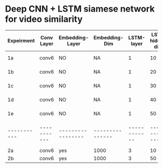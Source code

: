 # Deep CNN + LSTM siamese network for video similarity


| Expeirment  | Conv Layer | Embedding-Layer | Embedding-Dim | LSTM-layer | LSTM-hidden-dims | l2-reg | batch-size | num-epochs | loss | images | train-accuracy | val-accuracy | train-val-test split| dataset-type|
|-----------| -----------|-----------------|---------------|------------|------------------|--------|------------| ---------- | ---- | ------ | -------------- | ------------ | -------------------| ------------ |
| 1a | conv6 | NO | NA | 1 | 10 | 0.0 | 8 | 10 | AAAI,16 | - | - | - | 1323-147-0 | Full |
| 1b | conv6 | NO | NA | 1 | 20 | 0.0 | 8 | 10 | AAAI,16 | - | - | - | 1323-147-0 | Full |
| 1c | conv6 | NO | NA | 1 | 30 | 0.0 | 8 | 10 | AAAI,16 | - | - | - | 1323-147-0 | Full |
| 1d | conv6 | NO | NA | 1 | 40 | 0.0 | 8 | 10 | AAAI,16 | - | - | - | 1323-147-0 | Full |
| 1e | conv6 | NO | NA | 1 | 50 | 0.0 | 8 | 10 | AAAI,16 | - | - | - | 1323-147-0 | Full |
|-----------| -----------|-----------------|---------------|------------|------------------|--------|------------| ---------- | ---- | ------ | -------------- | ------------ | -------------------| ------------ |
| 2a | conv6 | yes | 1000 | 3 | 10 | 0 | 8 | 5  | contrastive | - | - | - | Simplified |
| 2b | conv6 | yes | 1000 | 3 | 50 | 0 | 8 | 20 | contrastive | - | - | - | Simplified |
